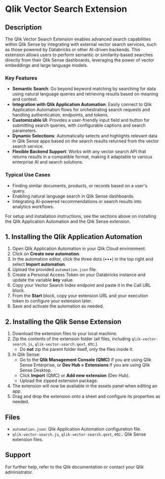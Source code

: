 # Qlik Vector Search Extension

## Description

The Qlik Vector Search Extension enables advanced search capabilities within Qlik Sense by integrating with external vector search services, such as those powered by Databricks or other AI-driven backends. This extension allows users to perform semantic or similarity-based searches directly from their Qlik Sense dashboards, leveraging the power of vector embeddings and large language models.

### Key Features
- **Semantic Search**: Go beyond keyword matching by searching for data using natural language queries and retrieving results based on meaning and context.
- **Integration with Qlik Application Automation**: Easily connect to Qlik Application Automation flows for orchestrating search requests and handling authentication, endpoints, and tokens.
- **Customizable UI**: Provides a user-friendly input field and button for submitting search queries, with configurable captions and search parameters.
- **Dynamic Selections**: Automatically selects and highlights relevant data in Qlik Sense apps based on the search results returned from the vector search service.
- **Flexible Backend Support**: Works with any vector search API that returns results in a compatible format, making it adaptable to various enterprise AI and search solutions.

### Typical Use Cases
- Finding similar documents, products, or records based on a user's query.
- Enabling natural language search in Qlik Sense dashboards.
- Integrating AI-powered recommendations or search results into analytics workflows.

For setup and installation instructions, see the sections above on installing the Qlik Application Automation and the Qlik Sense extension.

## 1. Installing the Qlik Application Automation

1. Open Qlik Application Automation in your Qlik Cloud environment.
2. Click on **Create new automation**.
3. In the automation editor, click the three dots (•••) in the top right and select **Import automation**.
4. Upload the provided `automation.json` file.
5. Create a Personal Access Token on your Databricks instance and update the variable **key** value.
6. Copy your Vector Search Index endpoint and paste it in the Call URL block.
7. From the **Start** block, copy your extension URL and your execution token to configure your extension later.
8. Save and activate the automation as needed.
   

## 2. Installing the Qlik Sense Extension

1. Download the extension files to your local machine.
2. Zip the contents of the extension folder (all files, including `qlik-vector-search.js`, `qlik-vector-search.qext`, etc.).
   - Do **not** zip the parent folder itself, only the files inside it.
3. In Qlik Sense:
   - Go to the **Qlik Management Console (QMC)** if you are using Qlik Sense Enterprise, or **Dev Hub > Extensions** if you are using Qlik Sense Desktop.
   - Click **Import** (QMC) or **Add new extension** (Dev Hub).
   - Upload the zipped extension package.
4. The extension will now be available in the assets panel when editing an app.
5. Drag and drop the extension onto a sheet and configure its properties as needed.


## Files
- `automation.json`: Qlik Application Automation configuration file.
- `qlik-vector-search.js`, `qlik-vector-search.qext`, etc.: Qlik Sense extension files.


## Support
For further help, refer to the Qlik documentation or contact your Qlik administrator.
